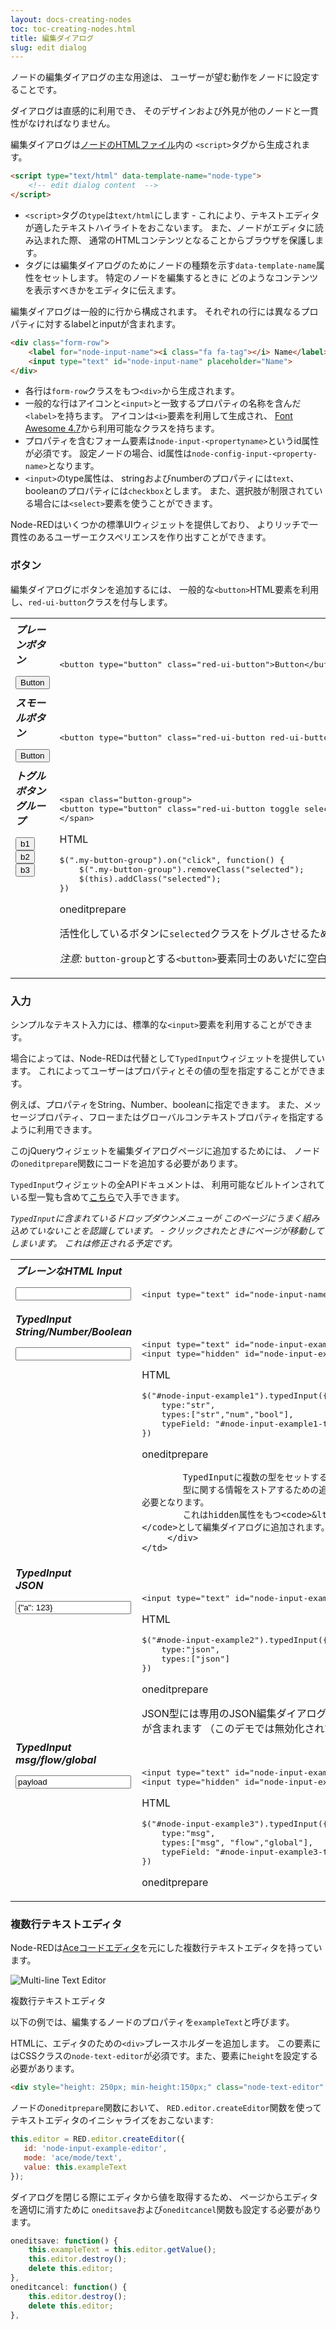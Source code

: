 ```yaml
---
layout: docs-creating-nodes
toc: toc-creating-nodes.html
title: 編集ダイアログ
slug: edit dialog
---
```

<script src="js/jquery-ui.min.js"></script>
<script>
    var RED = {};
    RED.settings = {};
    RED.editor = { editJSON: function(){}}
</script>
<script src="js/utils.js"></script>
<script src="js/typedInput.js"></script>
<script src="js/popover.js"></script>
<link rel="stylesheet" href="/css/editor-style.min.css">

ノードの編集ダイアログの主な用途は、
ユーザーが望む動作をノードに設定することです。

ダイアログは直感的に利用でき、
そのデザインおよび外見が他のノードと一貫性がなければなりません。

編集ダイアログは[ノードのHTMLファイル](node-html)内の
`<script>`タグから生成されます。

```html
<script type="text/html" data-template-name="node-type">
    <!-- edit dialog content  -->
</script>
```

 - `<script>`タグの`type`は`text/html`にします - これにより、テキストエディタが適したテキストハイライトをおこないます。
   また、ノードがエディタに読み込まれた際、
   通常のHTMLコンテンツとなることからブラウザを保護します。
 - タグには編集ダイアログのためにノードの種類を示す`data-template-name`属性をセットします。
   特定のノードを編集するときに
   どのようなコンテンツを表示すべきかをエディタに伝えます。

編集ダイアログは一般的に行から構成されます。
それぞれの行には異なるプロパティに対するlabelとinputが含まれます。

```html
<div class="form-row">
    <label for="node-input-name"><i class="fa fa-tag"></i> Name</label>
    <input type="text" id="node-input-name" placeholder="Name">
</div>
```

- 各行は`form-row`クラスをもつ`<div>`から生成されます。
- 一般的な行はアイコンと`<input>`と一致するプロパティの名称を含んだ`<label>`を持ちます。
  アイコンは`<i>`要素を利用して生成され、
  [Font Awesome 4.7](https://fontawesome.com/v4.7.0/icons/)から利用可能なクラスを持ちます。
- プロパティを含むフォーム要素は`node-input-<propertyname>`というid属性が必須です。
  設定ノードの場合、id属性は`node-config-input-<property-name>`となります。
- `<input>`のtype属性は、
  stringおよびnumberのプロパティには`text`、booleanのプロパティには`checkbox`とします。
  また、選択肢が制限されている場合には`<select>`要素を使うことができます。


Node-REDはいくつかの標準UIウィジェットを提供しており、
よりリッチで一貫性のあるユーザーエクスペリエンスを作り出すことができます。

### ボタン

編集ダイアログにボタンを追加するには、
一般的な`<button>`HTML要素を利用し、`red-ui-button`クラスを付与します。

<table class="ui-examples">
<tr>
<td>
    <h5>プレーンボタン</h5>
    <button type="button" class="red-ui-button">Button</button>
</td>
<td>
<pre>&lt;button type="button" class="red-ui-button"&gt;Button&lt;/button&gt;</pre>
</td>
</tr>
<tr>
<td>
    <h5>スモールボタン</h5>
    <button type="button" class="red-ui-button red-ui-button-small">Button</button>
</td>
<td>
<pre>&lt;button type="button" class="red-ui-button red-ui-button-small"&gt;Button&lt;/button&gt;</pre>
</td>
</tr>
<tr>
<td>
<h5>トグルボタングループ</h5>
<span class="button-group">
<button type="button" class="red-ui-button toggle my-button-group selected">b1</button><button type="button" class="red-ui-button toggle my-button-group">b2</button><button type="button" class="red-ui-button toggle my-button-group">b3</button>
</span>
</td>
<td>
<div class="figure">
<pre>&lt;span class="button-group"&gt;
&lt;button type="button" class="red-ui-button toggle selected my-button-group"&gt;b1&lt;/button&gt;&lt;button type="button" class="red-ui-button toggle my-button-group"&gt;b2&lt;/button&gt;&lt;button type="button" class="red-ui-button toggle my-button-group"&gt;b3&lt;/button&gt;
&lt;/span&gt;
</pre>
<p class="caption">HTML</p>
</div>
<div class="figure">
<pre>$(".my-button-group").on("click", function() {
    $(".my-button-group").removeClass("selected");
    $(this).addClass("selected");
})</pre>
<p class="caption">oneditprepare</p>
</div>
<p>活性化しているボタンに<code>selected</code>クラスをトグルさせるため、you will need to add code to
イベントを制御する<code>oneditprepare</code>関数をコードに追加する必要があります。</p>
<p><i>注意:</i> <code>button-group</code>とする<code>&lt;button&gt;</code>要素同士のあいだに空白を避けるため、現時点ではspan要素は空白を適切に省略していません。これは将来的に対応します。</p>
</td>
</tr>


</table>



### 入力

シンプルなテキスト入力には、標準的な`<input>`要素を利用することができます。

場合によっては、Node-REDは代替として`TypedInput`ウィジェットを提供しています。
これによってユーザーはプロパティとその値の型を指定することができます。

例えば、プロパティをString、Number、booleanに指定できます。
また、メッセージプロパティ、フローまたはグローバルコンテキストプロパティを指定するように利用できます。

このjQueryウィジェットを編集ダイアログページに追加するためには、
ノードの`oneditprepare`関数にコードを追加する必要があります。

`TypedInput`ウィジェットの全APIドキュメントは、
利用可能なビルトインされている型一覧も含めて[こちら](/docs/api/ui/typedInput/)で入手できます。

<i>`TypedInput`に含まれているドロップダウンメニューが
このページにうまく組み込めていないことを認識しています。 - クリックされたときにページが移動してしまいます。
これは修正される予定です。</i>


<table class="ui-examples">
<tr>
    <td>
        <h5>プレーンなHTML Input</h5>
        <span class="red-ui-editor"><input type="text" id="node-input-name"></span>
    </td>
    <td>
    <pre>&lt;input type="text" id="node-input-name"&gt;</pre>
    </td>
</tr>
<tr>
    <td>
        <h5>TypedInput<br>String/Number/Boolean</h5>
        <span class="red-ui-editor"><input type="text" id="node-input-example1"></span>
    </td>
    <td>
        <div class="figure">
            <pre>&lt;input type="text" id="node-input-example1"&gt;
&lt;input type="hidden" id="node-input-example1-type"&gt;
</pre>
            <p class="caption">HTML</p>
        </div>
        <div class="figure">
            <pre>$("#node-input-example1").typedInput({
    type:"str",
    types:["str","num","bool"],
    typeField: "#node-input-example1-type"
})</pre>
            <p class="caption">oneditprepare</p>

            TypedInputに複数の型をセットするとき、
            型に関する情報をストアするための追加プロパティが必要となります。
            これはhidden属性をもつ<code>&lt;input&gt;</code>として編集ダイアログに追加されます。
         </div>
    </td>
</tr>

<tr>
    <td>
        <h5>TypedInput<br>JSON</h5>
        <span class="red-ui-editor"><input type="text" id="node-input-example2" value="{&quot;a&quot;: 123}"></span>
    </td>
    <td>
        <div class="figure">
            <pre>&lt;input type="text" id="node-input-example2"&gt;</pre>
            <p class="caption">HTML</p>
        </div>
        <div class="figure">
            <pre>$("#node-input-example2").typedInput({
    type:"json",
    types:["json"]
})</pre>
            <p class="caption">oneditprepare</p>
        JSON型には専用のJSON編集ダイアログを開くボタンが含まれます
        （このデモでは無効化されています）。
         </div>
    </td>
</tr>
<tr>
    <td>
        <h5>TypedInput<br>msg/flow/global</h5>
        <span class="red-ui-editor"><input type="text" id="node-input-example3" value="payload"></span>
    </td>
    <td>
        <div class="figure">
            <pre>&lt;input type="text" id="node-input-example3"&gt;
&lt;input type="hidden" id="node-input-example3-type"&gt;</pre>
            <p class="caption">HTML</p>
        </div>
        <div class="figure">
            <pre>$("#node-input-example3").typedInput({
    type:"msg",
    types:["msg", "flow","global"],
    typeField: "#node-input-example3-type"
})</pre>
            <p class="caption">oneditprepare</p>
         </div>
    </td>
</tr>
</table>
<script>
$(function() {
    $("#node-input-example1").typedInput({type:'str',types:['str','num','bool']})
    $("#node-input-example2").typedInput({type:'json',types:['json']})
    $("#node-input-example3").typedInput({type:"msg", types:["msg", "flow","global"]})

    $(".my-button-group").on("click", function() {
        $(".my-button-group").removeClass("selected");
        $(this).addClass("selected");
    })
})
</script>

### 複数行テキストエディタ

Node-REDは[Aceコードエディタ](https://ace.c9.io/)を元にした複数行テキストエディタを持っています。

<div style="width: 467px" class="figure align-centre">
  <img src="images/ace-editor.png" alt="Multi-line Text Editor">
  <p class="caption">複数行テキストエディタ</p>
</div>

以下の例では、編集するノードのプロパティを`exampleText`と呼びます。

HTMLに、エディタのための`<div>`プレースホルダーを追加します。
この要素にはCSSクラスの`node-text-editor`が必須です。また、要素に`height`を設定する必要があります。

```html
<div style="height: 250px; min-height:150px;" class="node-text-editor" id="node-input-example-editor"></div>
```

ノードの`oneditprepare`関数において、
`RED.editor.createEditor`関数を使ってテキストエディタのイニシャライズをおこないます:

```javascript
this.editor = RED.editor.createEditor({
   id: 'node-input-example-editor',
   mode: 'ace/mode/text',
   value: this.exampleText
});
```

ダイアログを閉じる際にエディタから値を取得するため、
ページからエディタを適切に消すために
`oneditsave`および`oneditcancel`関数も設定する必要があります。

```javascript
oneditsave: function() {
    this.exampleText = this.editor.getValue();
    this.editor.destroy();
    delete this.editor;
},
oneditcancel: function() {
    this.editor.destroy();
    delete this.editor;
},
```



<style>
 table.ui-examples h5 { margin: 3px 0 15px }
 table.ui-examples td:first-child {
     vertical-align: top;
 }
 table.ui-examples td:last-child {
     padding-top: 35px;

 }
 </style>